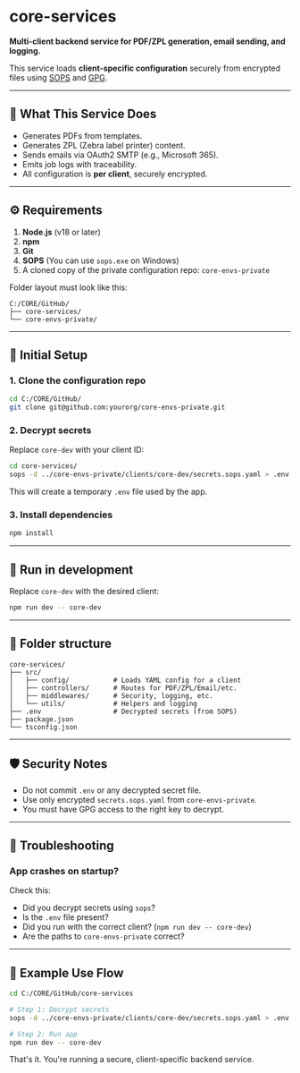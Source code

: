 # core-services

**Multi-client backend service for PDF/ZPL generation, email sending, and logging.**

This service loads **client-specific configuration** securely from encrypted files using [SOPS](https://github.com/getsops/sops) and [GPG](https://gnupg.org/).

---

## 🧠 What This Service Does

- Generates PDFs from templates.
- Generates ZPL (Zebra label printer) content.
- Sends emails via OAuth2 SMTP (e.g., Microsoft 365).
- Emits job logs with traceability.
- All configuration is **per client**, securely encrypted.

---

## ⚙️ Requirements

1. **Node.js** (v18 or later)
2. **npm**
3. **Git**
4. **SOPS** (You can use `sops.exe` on Windows)
5. A cloned copy of the private configuration repo: `core-envs-private`

Folder layout must look like this:

```
C:/CORE/GitHub/
├── core-services/
└── core-envs-private/
```

---

## 🔐 Initial Setup

### 1. Clone the configuration repo

```bash
cd C:/CORE/GitHub/
git clone git@github.com:yourorg/core-envs-private.git
```

### 2. Decrypt secrets

Replace `core-dev` with your client ID:

```bash
cd core-services/
sops -d ../core-envs-private/clients/core-dev/secrets.sops.yaml > .env
```

This will create a temporary `.env` file used by the app.

### 3. Install dependencies

```bash
npm install
```

---

## 🚀 Run in development

Replace `core-dev` with the desired client:

```bash
npm run dev -- core-dev
```

---

## 📁 Folder structure

```
core-services/
├── src/
│   ├── config/           # Loads YAML config for a client
│   ├── controllers/      # Routes for PDF/ZPL/Email/etc.
│   ├── middlewares/      # Security, logging, etc.
│   └── utils/            # Helpers and logging
├── .env                  # Decrypted secrets (from SOPS)
├── package.json
└── tsconfig.json
```

---

## 🛡️ Security Notes

- Do not commit `.env` or any decrypted secret file.
- Use only encrypted `secrets.sops.yaml` from `core-envs-private`.
- You must have GPG access to the right key to decrypt.

---

## 🧯 Troubleshooting

### App crashes on startup?

Check this:

- Did you decrypt secrets using `sops`?
- Is the `.env` file present?
- Did you run with the correct client? (`npm run dev -- core-dev`)
- Are the paths to `core-envs-private` correct?

---

## 🧪 Example Use Flow

```bash
cd C:/CORE/GitHub/core-services

# Step 1: Decrypt secrets
sops -d ../core-envs-private/clients/core-dev/secrets.sops.yaml > .env

# Step 2: Run app
npm run dev -- core-dev
```

That's it. You're running a secure, client-specific backend service.
